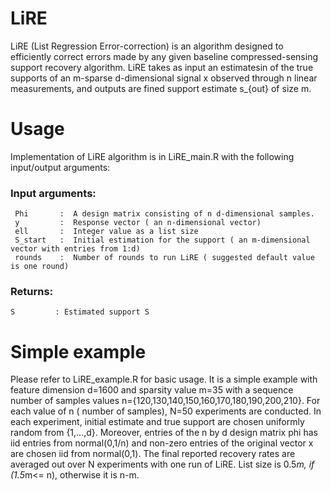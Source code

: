 # LiRE
LiRE (List Regression Error-correction) is an algorithm designed to efficiently correct errors made by any given baseline compressed-sensing support recovery algorithm.  LiRE  takes  as  input  an estimatesin of the true supports of an m-sparse d-dimensional signal x observed through n linear measurements, and outputs are fined support estimate s_{out} of size m.

# Usage
Implementation of LiRE algorithm is in LiRE_main.R with the following input/output arguments:
### Input arguments:
     Phi       :  A design matrix consisting of n d-dimensional samples.
     y         :  Response vector ( an n-dimensional vector)
     ell       :  Integer value as a list size
     S_start   :  Initial estimation for the support ( an m-dimensional vector with entries from 1:d)
     rounds    :  Number of rounds to run LiRE ( suggested default value is one round)

  
 ### Returns:
    S         : Estimated support S




# Simple example
Please refer to LiRE_example.R for basic usage. It is a simple example with feature dimension d=1600 and sparsity value m=35 with a sequence number of samples values n={120,130,140,150,160,170,180,190,200,210}. For each value of n ( number of samples), N=50 experiments are conducted. In each experiment, initial estimate and true support are chosen uniformly random from {1,...,d}. Moreover, entries of the n by d design matrix phi has iid entries from normal(0,1/n) and non-zero entries of the original vector x are chosen iid from normal(0,1). The final reported recovery rates are averaged out over N experiments with one run of LiRE. List size is 0.5*m, if (1.5*m<= n), otherwise it is n-m.
